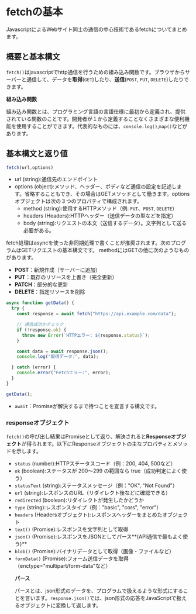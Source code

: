 # fetchの基本
JavascriptによるWebサイト同士の通信の中心技術であるfetchについてまとめます。

## 概要と基本構文
`fetch()`はjavascriptでhttp通信を行うための組み込み関数です。ブラウザからサーバーと通信して、データを**取得**(`GET`)したり、**送信**(`POST`, `PUT`, `DELETE`)したりできます。

**組み込み関数**

組み込み関数とは、プログラミング言語の言語仕様に最初から定義され、提供されている関数のことです。開発者が１から定義することなくさまざまな便利機能を使用することができます。代表的なものには、`console.log()`,`map()`などがあります。

## 基本構文と返り値
```JavaScript
fetch(url,options)
```
- url (string):通信先のエンドポイント
- options (object):メソッド、ヘッダー、ボディなど通信の設定を記述します。省略することもでき、その場合はGETメソッドとして働きます。optionsオブジェクトは次の３つのプロパティで構成されます。
  - method (string):使用するHTTPメソッド（例: `PUT`、`POST`, `DELETE`）
  - headers (Headers):HTTPヘッダー（送信データの型などを指定）
  - body (string):リクエストの本文（送信するデータ）。文字列として送る必要がある。

fetch処理はasyncを使った非同期処理で書くことが推奨されます。次のプログラムはGETリクエストの基本構文です。
methodにはGETの他に次のようなものがあります。
- **POST**：新規作成（サーバーに追加）
- **PUT**：既存のリソースを上書き（完全更新）
- **PATCH**：部分的な更新
- **DELETE**：指定リソースを削除

```JavaScript
async function getData() {
  try {
    const response = await fetch("https://api.example.com/data");

    // 通信成功かチェック
    if (!response.ok) {
      throw new Error(`HTTPエラー: ${response.status}`);
    }

    const data = await response.json(); 
    console.log("取得データ:", data);

  } catch (error) {
    console.error("Fetchエラー:", error);
  }
}

getData();
```
- `await`：Promiseが解決するまで待つことを宣言する構文です。
### responseオブジェクト
`fetch()`の呼び出し結果はPromiseとして返り、解決されると**Responseオブジェクト**が得られます。以下にResponseオブジェクトの主なプロパティとメソッドを示します。
- `status` (number):HTTPステータスコード（例：200, 404, 500など）
- `ok` (boolean):ステータスが 200〜299 の範囲なら true（成功判定によく使う）
- `statusText` (string):ステータスメッセージ（例："OK", "Not Found"）
- `url` (string):レスポンスのURL（リダイレクト後などに確認できる）
- `redirected` (boolean):リダイレクトが発生したかどうか
- `type` (string):レスポンスタイプ（例："basic", "cors", "error"）
- `headers` (Headersオブジェクト):レスポンスヘッダーをまとめたオブジェクト
- `text()` (Promise<string>):レスポンスを文字列として取得
- `json()` (Promise<object>):レスポンスをJSONとしてパース**(API通信で最もよく使う)**
- `blob()` (Promise<Blob>):バイナリデータとして取得（画像・ファイルなど）
- `formData()` (Promise<FormData>):フォーム送信データを取得（enctype="multipart/form-data"など）

**パース**

パースとは、json形式のデータを、プログラムで扱えるような形式にすることを言います。`response.json()`では、json形式の応答をJavaScriptで扱えるオブジェクトに変換して返します。

